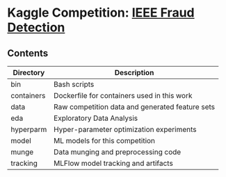 # Kaggle Competition: [IEEE Fraud Detection](https://www.kaggle.com/c/ieee-fraud-detection)

## Contents
|Directory|Description|
|---------|-----------|
|bin|Bash scripts|
|containers|Dockerfile for containers used in this work|
|data|Raw competition data and generated feature sets|
|eda|Exploratory Data Analysis|
|hyperparm|Hyper-parameter optimization experiments|
|model|ML models for this competition|
|munge|Data munging and preprocessing code|
|tracking|MLFlow model tracking and artifacts|

